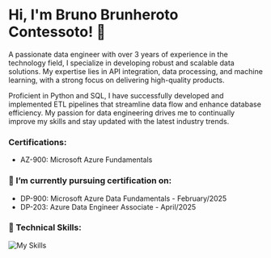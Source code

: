 # Hi, I'm Bruno Brunheroto Contessoto! 👋

<p align="left">A passionate data engineer with over 3 years of experience in the technology field, I specialize in developing robust and scalable data solutions. My expertise lies in API integration, data processing, and machine learning, with a strong focus on delivering high-quality products.</p>
  
<p align="left">Proficient in Python and SQL, I have successfully developed and implemented ETL pipelines that streamline data flow and enhance database efficiency. My passion for data engineering drives me to continually improve my skills and stay updated with the latest industry trends.</p>

<h3> Certifications: </h3>

- AZ-900: Microsoft Azure Fundamentals

<h3> 🌱 I’m currently pursuing certification on: </h3>

- DP-900: Microsoft Azure Data Fundamentals - February/2025
- DP-203: Azure Data Engineer Associate - April/2025

<h3>💼 Technical Skills: </h3>

![My Skills](https://simpleskill.icons.workers.dev/svg?i=python,mysql,postgresql,databricks,apachespark&perline=10)

